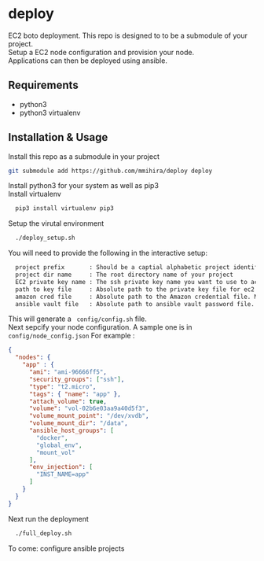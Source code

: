 # deploy

EC2 boto deployment. This repo is designed to to be a submodule of your project. <br>
Setup a EC2 node configuration and provision your node. <br>
Applications can then be deployed using ansible.

## Requirements
* python3
* python3 virtualenv

## Installation & Usage

Install this repo as a submodule in your project
```bash
git submodule add https://github.com/mmihira/deploy deploy
```

Install python3 for your system as well as pip3 <br>
Install virtualenv 
```bash
  pip3 install virtualenv pip3
```


Setup the virutal environment
```bash
  ./deploy_setup.sh
```
You will need to provide the following in the interactive setup:

```bash
  project prefix       : Should be a captial alphabetic project identifier
  project dir name     : The root directory name of your project
  EC2 private key name : The ssh private key name you want to use to access your instances
  path to key file     : Absolute path to the private key file for ec2 ssh access
  amazon cred file     : Absolute path to the Amazon credential file. Must be a json file with keys access_key and secret_key
  ansible vault file   : Absolute path to ansible vault password file. Must be text with one line key entry
```

This will generate a ``` config/config.sh``` file. <br>
Next sepcify your node configuration. A sample one is in ``` config/node_config.json ```
For example :

```json
{
  "nodes": {
    "app" : {
      "ami": "ami-96666ff5",
      "security_groups": ["ssh"],
      "type": "t2.micro",
      "tags": { "name": "app" },
      "attach_volume": true,
      "volume": "vol-02b6e03aa9a40d5f3",
      "volume_mount_point": "/dev/xvdb",
      "volume_mount_dir": "/data",
      "ansible_host_groups": [
        "docker",
        "global_env",
        "mount_vol"
      ],
      "env_injection": [
        "INST_NAME=app"
      ]
    }
  }
}
```

Next run the deployment

```bash
  ./full_deploy.sh
```

To come: configure ansible projects 


